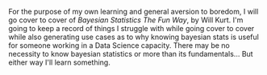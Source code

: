 ---
---

For the purpose of my own learning and general aversion to boredom, I will go cover to cover of _Bayesian Statistics The Fun Way_, by Will Kurt. I'm going to keep a record of things I struggle with while going cover to cover while also generating use cases as to why knowing bayesian stats is useful for someone working in a Data Science capacity. There may be no necessity to know bayesian statistics or more than its fundamentals... But either way I'll learn something.
